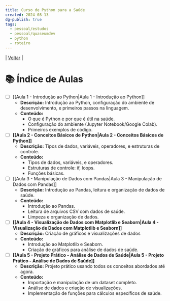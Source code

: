 ```yaml
---
title: Curso de Python para a Saúde
created: 2024-08-13
dg-publish: true
tags:
  - pessoal/estudos
  - pessoal/quaseumdev
  - python
  - roteiro
---
```

| [Voltar](1.LIFE/index) |
# 📚 Índice de Aulas
- [ ] [[Aula 1 - Introdução ao Python\|Aula 1 - Introdução ao Python]]
    - **Descrição:** Introdução ao Python, configuração do ambiente de desenvolvimento, e primeiros passos na linguagem.
    - **Conteúdo:**
        - O que é Python e por que é útil na saúde.
        - Configuração do ambiente (Jupyter Notebook/Google Colab).
        - Primeiros exemplos de código.
- [ ] **[[Aula 2 - Conceitos Básicos de Python\|Aula 2 - Conceitos Básicos de Python]]**
    - **Descrição:** Tipos de dados, variáveis, operadores, e estruturas de controle.
    - **Conteúdo:**
        - Tipos de dados, variáveis, e operadores.
        - Estruturas de controle: if, loops.
        - Funções básicas.
- [ ] [[Aula 3 - Manipulação de Dados com Pandas\|Aula 3 - Manipulação de Dados com Pandas]]
    - **Descrição:** Introdução ao Pandas, leitura e organização de dados de saúde.
    - **Conteúdo:**
        - Introdução ao Pandas.
        - Leitura de arquivos CSV com dados de saúde.
        - Limpeza e organização de dados.
- [ ] **[[Aula 4 - Visualização de Dados com Matplotlib e Seaborn\|Aula 4 - Visualização de Dados com Matplotlib e Seaborn]]**
    - **Descrição:** Criação de gráficos e visualizações de dados
    - **Conteúdo:**
        - Introdução ao Matplotlib e Seaborn.
        - Criação de gráficos para análise de dados de saúde.
- [ ] **[[Aula 5 - Projeto Prático - Análise de Dados de Saúde\|Aula 5 - Projeto Prático - Análise de Dados de Saúde]]**
    - **Descrição:** Projeto prático usando todos os conceitos abordados até agora.
    - **Conteúdo:**
        - Importação e manipulação de um dataset completo.
        - Análise de dados e criação de visualizações.
        - Implementação de funções para cálculos específicos de saúde.